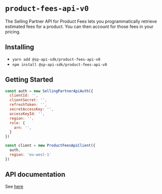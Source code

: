 # `product-fees-api-v0`

The Selling Partner API for Product Fees lets you programmatically retrieve estimated fees for a product. You can then account for those fees in your pricing.

## Installing

* `yarn add @sp-api-sdk/product-fees-api-v0`
* `npm install @sp-api-sdk/product-fees-api-v0`

## Getting Started

```javascript
const auth = new SellingPartnerApiAuth({
  clientId: '',
  clientSecret: '',
  refreshToken: '',
  secretAccessKey: '',
  accessKeyId: '',
  region: '',
  role: {
    arn: '',
  }
})

const client = new ProductFeesApiClient({
  auth,
  region: 'eu-west-1'
})
```

## API documentation

See [here](https://github.com/amzn/selling-partner-api-docs/tree/main/references/product-fees-api/productFeesV0.md)
